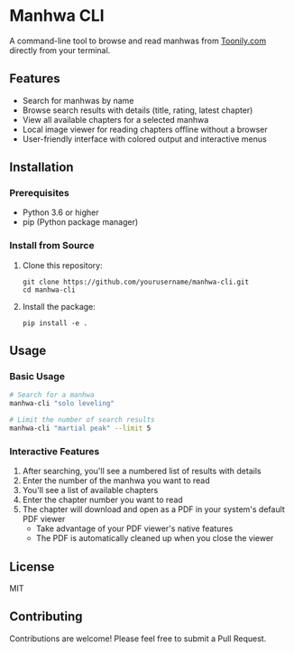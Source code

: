 # Manhwa CLI

A command-line tool to browse and read manhwas from [Toonily.com](https://toonily.com) directly from your terminal.

## Features

- Search for manhwas by name
- Browse search results with details (title, rating, latest chapter)
- View all available chapters for a selected manhwa
- Local image viewer for reading chapters offline without a browser
- User-friendly interface with colored output and interactive menus

## Installation

### Prerequisites

- Python 3.6 or higher
- pip (Python package manager)

### Install from Source

1. Clone this repository:
   ```
   git clone https://github.com/yourusername/manhwa-cli.git
   cd manhwa-cli
   ```

2. Install the package:
   ```
   pip install -e .
   ```

## Usage

### Basic Usage

```bash
# Search for a manhwa
manhwa-cli "solo leveling"

# Limit the number of search results
manhwa-cli "martial peak" --limit 5
```

### Interactive Features

1. After searching, you'll see a numbered list of results with details
2. Enter the number of the manhwa you want to read
3. You'll see a list of available chapters
4. Enter the chapter number you want to read
5. The chapter will download and open as a PDF in your system's default PDF viewer
   - Take advantage of your PDF viewer's native features
   - The PDF is automatically cleaned up when you close the viewer


## License

MIT

## Contributing

Contributions are welcome! Please feel free to submit a Pull Request. 